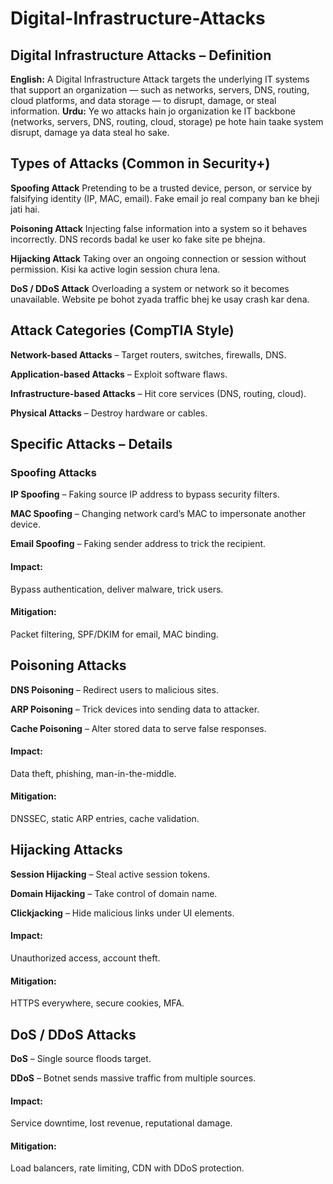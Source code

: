 # Digital-Infrastructure-Attacks

## Digital Infrastructure Attacks – Definition
**English:**
A Digital Infrastructure Attack targets the underlying IT systems that support an organization — such as networks, servers, DNS, routing, cloud platforms, and data storage — to disrupt, damage, or steal information.
**Urdu:**
Ye wo attacks hain jo organization ke IT backbone (networks, servers, DNS, routing, cloud, storage) pe hote hain taake system disrupt, damage ya data steal ho sake.

## Types of Attacks (Common in Security+)

**Spoofing Attack**	Pretending to be a trusted device, person, or service by falsifying identity (IP, MAC, email).	Fake email jo real company ban ke bheji jati hai.

**Poisoning Attack**	Injecting false information into a system so it behaves incorrectly.	DNS records badal ke user ko fake site pe bhejna.

**Hijacking Attack**	Taking over an ongoing connection or session without permission.	Kisi ka active login session chura lena.

**DoS / DDoS Attack**	Overloading a system or network so it becomes unavailable.	Website pe bohot zyada traffic bhej ke usay crash kar dena.

## Attack Categories (CompTIA Style)

**Network-based Attacks** – Target routers, switches, firewalls, DNS.

**Application-based Attacks** – Exploit software flaws.

**Infrastructure-based Attacks** – Hit core services (DNS, routing, cloud).

**Physical Attacks** – Destroy hardware or cables.

## Specific Attacks – Details

### Spoofing Attacks
**IP Spoofing** – Faking source IP address to bypass security filters.

**MAC Spoofing** – Changing network card’s MAC to impersonate another device.

**Email Spoofing** – Faking sender address to trick the recipient.

#### Impact:

Bypass authentication, deliver malware, trick users.

#### Mitigation:

Packet filtering, SPF/DKIM for email, MAC binding.

## Poisoning Attacks
**DNS Poisoning** – Redirect users to malicious sites.

**ARP Poisoning** – Trick devices into sending data to attacker.

**Cache Poisoning** – Alter stored data to serve false responses.

#### Impact:

Data theft, phishing, man-in-the-middle.

#### Mitigation:

DNSSEC, static ARP entries, cache validation.

## Hijacking Attacks
**Session Hijacking** – Steal active session tokens.

**Domain Hijacking** – Take control of domain name.

**Clickjacking** – Hide malicious links under UI elements.

#### Impact:

Unauthorized access, account theft.

#### Mitigation:

HTTPS everywhere, secure cookies, MFA.

## DoS / DDoS Attacks
**DoS** – Single source floods target.

**DDoS** – Botnet sends massive traffic from multiple sources.

#### Impact:

Service downtime, lost revenue, reputational damage.

#### Mitigation:

Load balancers, rate limiting, CDN with DDoS protection.
